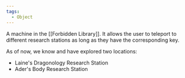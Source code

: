 ```yaml
---
tags:
  - Object
---
```

A machine in the [[Forbidden Library]]. It allows the user to teleport to different research stations as long as they have the corresponding key.

As of now, we know and have explored two locations:

- Laine's Dragonology Research Station
- Ader's Body Research Station